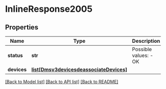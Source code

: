 # InlineResponse2005

## Properties
Name | Type | Description | Notes
------------ | ------------- | ------------- | -------------
**status** | **str** | Possible values: - OK | [optional] 
**devices** | [**list[Dmsv3devicesdeassociateDevices]**](Dmsv3devicesdeassociateDevices.md) |  | [optional] 

[[Back to Model list]](../README.md#documentation-for-models) [[Back to API list]](../README.md#documentation-for-api-endpoints) [[Back to README]](../README.md)


